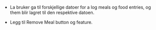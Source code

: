 - La bruker ga til forskjellige datoer for a log meals og 
food entries, og them blir lagret til den respektive datoen.



- Legg til Remove Meal button og feature.